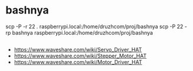 # bashnya

scp -P -r 22 *.* raspberrypi.local:/home/druzhcom/proj/bashnya
scp -P 22 -rp bashnya raspberrypi.local:/home/druzhcom/proj/bashnya

##

- https://www.waveshare.com/wiki/Servo_Driver_HAT
- https://www.waveshare.com/wiki/Stepper_Motor_HAT 
- https://www.waveshare.com/wiki/Motor_Driver_HAT